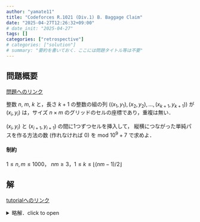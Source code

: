 ```yaml
---
author: "yamate11"
title: "Codeforces R.1021 (Div.1) B. Baggage Claim"
date: "2025-04-27T12:26:32+09:00"
# date_init: "2025-04-27"
tags: []
categories: ["retrospective"]
# categories: ["solution"]
# summary: "要約を書いておく．ここには問題タイトル等は不要" 
---
```


## 問題概要

[問題へのリンク](https://codeforces.com/contest/2097/problem/B)

整数 $n$, $m$, $k$ と，長さ $k + 1$ の整数の組の列 $((x_1, y_1), (x_2, y_2), \dots, (x_{k + 1}, y_{k + 1}))$ が
$(x_i, y_i)$ は，サイズ $n\times m$ のグリッドのセルの座標であり，重複は無い．

$(x_i, y_i)$ と $(x_{i + 1}, y_{i + 1})$ の間に1つずつセルを挿入して，
縦横につながった単純パスを作る方法の数 (作れなければ $0$) を mod $10^9 + 7$ で求めよ．

#### 制約

$1 \leq n, m \leq 1000$， $nm \geq 3$，$1 \leq k \leq \lfloor (nm - 1) / 2 \rfloor$

## 解

[tutorialへのリンク](https://codeforces.com/blog/entry/142316)

<details>
<summary>略解．click to open</summary>

$P_i = (x_i, y_i)$ と書く．$\\{|x_i - x_{i + 1}|, |y_i - y_{i + 1}|\\}$ は，
(1) $\\{0, 2\\}$ であるか，(2) $\\{1, 1\\}$ であるか，でなければならない．
間に入れる点は，(1) では1つに決まる．(2) では，2つの点のうちのどちらか．

そこで，これらの候補点全体を頂点とするグラフを考え，(1) では自己ループの辺を置き，
(2) では，その2点を結ぶ辺を置く．
「このグラフの各辺にどちらかの向きをつけ，どの点の入次数も1以下にする」方法の数が答となる．

連結成分ごとに求めて掛け合わせれば良い．

* (辺の数) < (頂点の数) の場合: 木であり，各点を根にして，葉の方に向かう向きを付けられるので，
  求める数は，頂点数に一致する．
* (辺の数) = (頂点の数) の場合: サイクルが1つだけある．
  * (頂点の数) = 1 の場合: 求める数は 1．
  * (頂点の数) >= 2 の場合: 求める数は 2．
* (辺の数) > (頂点の数) の場合: 鳩の巣原理で，求める数は 0．


</details>

